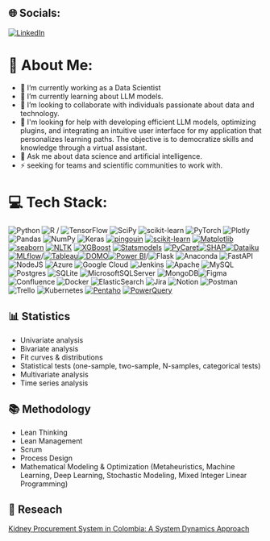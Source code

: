 ## 🌐 Socials:
[![LinkedIn](https://img.shields.io/badge/LinkedIn-%230077B5.svg?logo=linkedin&logoColor=white)](https://linkedin.com/in/https://www.linkedin.com/in/davidlizarazo/) 

# 💫 About Me:
- 🔭 I’m currently working as a Data Scientist<br>
- 🌱 I’m currently learning about LLM models.<br>
- 👯 I’m looking to collaborate with individuals passionate about data and technology.<br>
- 🤔 I'm looking for help with developing efficient LLM models, optimizing plugins, and integrating an intuitive user interface for my application that personalizes learning paths. The objective is to democratize skills and knowledge through a virtual assistant.<br>
- 💬 Ask me about data science and artificial intelligence.<br>
- ⚡ seeking for teams and scientific communities to work with.



# 💻 Tech Stack:

![Python](https://img.shields.io/badge/python-3670A0?style=for-the-badge&logo=python&logoColor=ffdd54)  ![R](https://img.shields.io/badge/r-%23276DC3.svg?style=for-the-badge&logo=r&logoColor=white) / ![TensorFlow](https://img.shields.io/badge/TensorFlow-%23FF6F00.svg?style=for-the-badge&logo=TensorFlow&logoColor=white) ![SciPy](https://img.shields.io/badge/SciPy-%230C55A5.svg?style=for-the-badge&logo=scipy&logoColor=%white) ![scikit-learn](https://img.shields.io/badge/scikit--learn-%23F7931E.svg?style=for-the-badge&logo=scikit-learn&logoColor=white) ![PyTorch](https://img.shields.io/badge/PyTorch-%23EE4C2C.svg?style=for-the-badge&logo=PyTorch&logoColor=white) ![Plotly](https://img.shields.io/badge/Plotly-%233F4F75.svg?style=for-the-badge&logo=plotly&logoColor=white) ![Pandas](https://img.shields.io/badge/pandas-%23150458.svg?style=for-the-badge&logo=pandas&logoColor=white) ![NumPy](https://img.shields.io/badge/numpy-%23013243.svg?style=for-the-badge&logo=numpy&logoColor=white) ![Keras](https://img.shields.io/badge/Keras-%23D00000.svg?style=for-the-badge&logo=Keras&logoColor=white) [![pingouin](https://img.shields.io/badge/pingouin-%235C92D2?style=for-the-badge&logo=python&logoColor=white)](https://pingouin-stats.org/)
[![scikit-learn](https://img.shields.io/badge/scikit--learn-%23F7931E?style=for-the-badge&logo=scikit-learn&logoColor=white)](https://scikit-learn.org/)
[![Matplotlib](https://img.shields.io/badge/Matplotlib-%23EE4C2C?style=for-the-badge&logo=python&logoColor=white)](https://matplotlib.org/)
[![seaborn](https://img.shields.io/badge/seaborn-%235C9BD2?style=for-the-badge&logo=python&logoColor=white)](https://seaborn.pydata.org/)
[![NLTK](https://img.shields.io/badge/NLTK-%2312A3A8?style=for-the-badge&logo=nltk&logoColor=white)](https://www.nltk.org/)
[![XGBoost](https://img.shields.io/badge/XGBoost-%23F8B400?style=for-the-badge&logo=xgboost&logoColor=white)](https://xgboost.readthedocs.io/)
[![Statsmodels](https://img.shields.io/badge/Statsmodels-%23325D9E?style=for-the-badge&logo=statsmodels&logoColor=white)](https://www.statsmodels.org/)
[![PyCaret](https://img.shields.io/badge/PyCaret-%23512BD4?style=for-the-badge&logo=pycaret&logoColor=white)](https://pycaret.org/)[![SHAP](https://img.shields.io/badge/SHAP-%2381B29A?style=for-the-badge&logo=python&logoColor=white)](https://github.com/slundberg/shap)[![Dataiku](https://img.shields.io/badge/Dataiku-%230070BA?style=for-the-badge&logo=dataiku&logoColor=white)](https://www.dataiku.com/)
[![MLflow](https://img.shields.io/badge/MLflow-%230075D8?style=for-the-badge&logo=mlflow&logoColor=white)](https://mlflow.org/)/[![Tableau](https://img.shields.io/badge/Tableau-%2300B9FA?style=for-the-badge&logo=tableau&logoColor=white)](https://www.tableau.com/)[![DOMO](https://img.shields.io/badge/DOMO-%239bc9ea?style=for-the-badge&logo=domo&logoColor=white)](https://www.domo.com/)[![Power BI](https://img.shields.io/badge/Power%20BI-%23F2C811?style=for-the-badge&logo=power-bi&logoColor=000000)](https://app.powerbi.com/view?r=eyJrIjoiZjNjNjgxYmItNDRiMC00MmZhLTlkMWYtMmVlYTA3NTYyNzllIiwidCI6Ijg1ZmI5NjhhLTcxMTMtNDRiNy05NGZhLTE5Y2MzMGE5Mzc2MyIsImMiOjh9&embedImagePlaceholder=true)/![Flask](https://img.shields.io/badge/flask-%23000.svg?style=for-the-badge&logo=flask&logoColor=white) ![Anaconda](https://img.shields.io/badge/Anaconda-%2344A833.svg?style=for-the-badge&logo=anaconda&logoColor=white) ![FastAPI](https://img.shields.io/badge/FastAPI-005571?style=for-the-badge&logo=fastapi) ![NodeJS](https://img.shields.io/badge/node.js-6DA55F?style=for-the-badge&logo=node.js&logoColor=white) ![Azure](https://img.shields.io/badge/azure-%230072C6.svg?style=for-the-badge&logo=azure-devops&logoColor=white) ![Google Cloud](https://img.shields.io/badge/Google%20Cloud-%234285F4.svg?style=for-the-badge&logo=google-cloud&logoColor=white) ![Jenkins](https://img.shields.io/badge/jenkins-%232C5263.svg?style=for-the-badge&logo=jenkins&logoColor=white) ![Apache](https://img.shields.io/badge/apache-%23D42029.svg?style=for-the-badge&logo=apache&logoColor=white) ![MySQL](https://img.shields.io/badge/mysql-%2300f.svg?style=for-the-badge&logo=mysql&logoColor=white) ![Postgres](https://img.shields.io/badge/postgres-%23316192.svg?style=for-the-badge&logo=postgresql&logoColor=white) ![SQLite](https://img.shields.io/badge/sqlite-%2307405e.svg?style=for-the-badge&logo=sqlite&logoColor=white) ![MicrosoftSQLServer](https://img.shields.io/badge/Microsoft%20SQL%20Sever-CC2927?style=for-the-badge&logo=microsoft%20sql%20server&logoColor=white) ![MongoDB](https://img.shields.io/badge/MongoDB-%234ea94b.svg?style=for-the-badge&logo=mongodb&logoColor=white)![Figma](https://img.shields.io/badge/figma-%23F24E1E.svg?style=for-the-badge&logo=figma&logoColor=white) ![Confluence](https://img.shields.io/badge/confluence-%23172BF4.svg?style=for-the-badge&logo=confluence&logoColor=white) ![Docker](https://img.shields.io/badge/docker-%230db7ed.svg?style=for-the-badge&logo=docker&logoColor=white) ![ElasticSearch](https://img.shields.io/badge/-ElasticSearch-005571?style=for-the-badge&logo=elasticsearch) ![Jira](https://img.shields.io/badge/jira-%230A0FFF.svg?style=for-the-badge&logo=jira&logoColor=white) ![Notion](https://img.shields.io/badge/Notion-%23000000.svg?style=for-the-badge&logo=notion&logoColor=white) ![Postman](https://img.shields.io/badge/Postman-FF6C37?style=for-the-badge&logo=postman&logoColor=white) ![Trello](https://img.shields.io/badge/Trello-%23026AA7.svg?style=for-the-badge&logo=Trello&logoColor=white) ![Kubernetes](https://img.shields.io/badge/kubernetes-%23326ce5.svg?style=for-the-badge&logo=kubernetes&logoColor=white) [![Pentaho](https://img.shields.io/badge/Pentaho-%230092C7?style=for-the-badge&logo=pentaho&logoColor=white)](https://www.pentaho.com/) [![PowerQuery](https://img.shields.io/badge/PowerQuery-%2374AC25?style=for-the-badge&logo=microsoft-excel&logoColor=white)](https://docs.microsoft.com/es-es/power-query/)

## 📊 Statistics
- Univariate analysis
- Bivariate analysis
- Fit curves & distributions
- Statistical tests (one-sample, two-sample, N-samples, categorical tests)
- Multivariate analysis
- Time series analysis

## 📚 Methodology
- Lean Thinking
- Lean Management
- Scrum
- Process Design
- Mathematical Modeling & Optimization (Metaheuristics, Machine Learning, Deep Learning, Stochastic Modeling, Mixed Integer Linear Programming)

## 🔬 Reseach
[Kidney Procurement System in Colombia: A System Dynamics Approach](https://revistas.javeriana.edu.co/files-articulos/RGPS/18-36%20(2019-I)/54559086011/)





